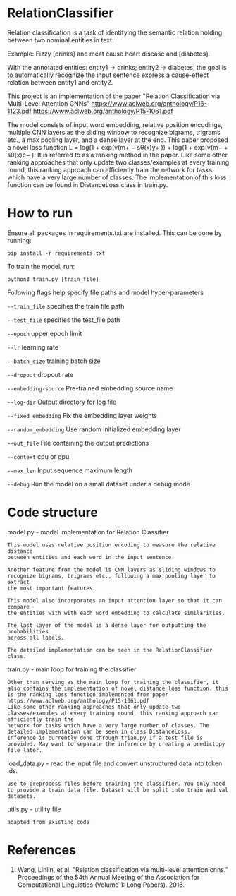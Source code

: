# RelationClassifier
Relation classification is a task of identifying the semantic relation holding between two nominal entities in text.

Example: Fizzy [drinks] and meat cause heart disease and [diabetes].

With the annotated entities: entity1 -> drinks; entity2 -> diabetes, the goal is to automatically recognize the input sentence express a cause-effect relation between entity1 and entity2.

This project is an implementation of the paper "Relation Classification via Multi-Level Attention CNNs" https://www.aclweb.org/anthology/P16-1123.pdf https://www.aclweb.org/anthology/P15-1061.pdf

The model consists of input word embedding, relative position encodings, multiple CNN layers as the sliding window to recognize bigrams, trigrams etc., a max pooling layer, and  a dense layer at the end.
This paper proposed a novel loss function  L = log(1 + exp(γ(m+ − sθ(x)y+ )) + log(1 + exp(γ(m− + sθ(x)c− ). It is referred to as a ranking method in the paper. Like some other ranking approaches that only update two classes/examples at every training round, this ranking approach can efficiently train the network for tasks which have a very large number of classes. The implementation of this loss function can be found in DistanceLoss class in train.py.

# How to run
Ensure all packages in requirements.txt are installed. This can be done by running:
```
pip install -r requirements.txt
```
To train the model, run:
```
python3 train.py [train_file]
```

Following flags help specify file paths and model hyper-parameters

`--train_file` specifies the train file path

`--test_file` specifies the test_file path

`--epoch` upper epoch limit

`--lr` learning rate

`--batch_size` training batch size

`--dropout` dropout rate

`--embedding-source` Pre-trained embedding source name

`--log-dir` Output directory for log file

`--fixed_embedding` Fix the embedding layer weights

`--random_embedding` Use random initialized embedding layer

`--out_file` File containing the output predictions

`--context` cpu or gpu

`--max_len` Input sequence maximum length

`--debug` Run the model on a small dataset under a debug mode

# Code structure
model.py - model implementation for Relation Classifier

    This model uses relative position encoding to measure the relative distance
    between entities and each word in the input sentence.

    Another feature from the model is CNN layers as sliding windows to
    recognize bigrams, trigrams etc., following a max pooling layer to extract
    the most important features.

    This model also incorporates an input attention layer so that it can compare
    the entities with with each word embedding to calculate similarities.

    The last layer of the model is a dense layer for outputting the probabilities
    across all labels.

    The detailed implementation can be seen in the RelationClassifier class.

train.py - main loop for training the classifier

    Other than serving as the main loop for training the classifier, it also contains the implementation of novel distance loss function. this is the ranking loss function implemented from paper https://www.aclweb.org/anthology/P15-1061.pdf
    Like some other ranking approaches that only update two classes/examples at every training round, this ranking approach can efficiently train the
    network for tasks which have a very large number of classes. The detailed implementation can be seen in class DistanceLoss.
    Inference is currently done through trian.py if a test file is provided. May want to separate the inference by creating a predict.py file later.

load_data.py - read the input file and convert unstructured data into token ids.

    use to preprocess files before training the classifier. You only need to provide a train data file. Dataset will be split into train and val
    datasets.

utils.py - utility file

    adapted from existing code

# References
1. Wang, Linlin, et al. "Relation classification via multi-level attention cnns." Proceedings of the 54th Annual Meeting of the Association for Computational Linguistics (Volume 1: Long Papers). 2016.
